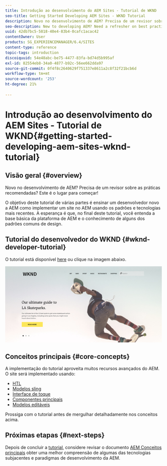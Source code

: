 ```yaml
---
title: Introdução ao desenvolvimento do AEM Sites - Tutorial de WKND
seo-title: Getting Started Developing AEM Sites - WKND Tutorial
description: Novo no desenvolvimento de AEM? Precisa de um revisor sobre as práticas recomendadas? Este é o lugar para começar! O objetivo deste tutorial de várias partes é ensinar um desenvolvedor novo a AEM como implementar um site no AEM usando os padrões e tecnologias mais recentes.
seo-description: New to developing AEM? Need a refresher on best practices? This is the place to start! The goal for this multi-part tutorial is to teach a developer who is new to AEM how to implement a website in AEM using the latest standards and technologies.
uuid: 42db7bc5-5818-40e4-83b4-0cafc1acac42
contentOwner: User
products: SG_EXPERIENCEMANAGER/6.4/SITES
content-type: reference
topic-tags: introduction
discoiquuid: 54e48abc-be75-4477-83fa-bd74d5b995af
exl-id: 82554eb8-34a0-4877-b92c-56ee662dda97
source-git-commit: 0f4f8c2640629f751337e8611a2c8f32f21bcb6d
workflow-type: tm+mt
source-wordcount: '253'
ht-degree: 21%

---
```


# Introdução ao desenvolvimento do AEM Sites - Tutorial de WKND{#getting-started-developing-aem-sites-wknd-tutorial}

## Visão geral {#overview}

Novo no desenvolvimento de AEM? Precisa de um revisor sobre as práticas recomendadas? Este é o lugar para começar!

O objetivo deste tutorial de várias partes é ensinar um desenvolvedor novo a AEM como implementar um site no AEM usando os padrões e tecnologias mais recentes. A esperança é que, no final deste tutorial, você entenda a base básica da plataforma de AEM e o conhecimento de alguns dos padrões comuns de design.

## Tutorial do desenvolvedor do WKND {#wknd-developer-tutorial}

O tutorial está disponível [here](https://experienceleague.adobe.com/docs/experience-manager-learn/getting-started-wknd-tutorial-develop/overview.html?lang=pt-BR) ou clique na imagem abaixo.

[![clicar imagem](assets/screen_shot_2018-11-23at152453.png)](https://experienceleague.adobe.com/docs/experience-manager-learn/getting-started-wknd-tutorial-develop/overview.html)

## Conceitos principais {#core-concepts}

A implementação do tutorial aproveita muitos recursos avançados do AEM. O site será implementado usando:

* [HTL](https://helpx.adobe.com/experience-manager/htl/user-guide.html)
* [Modelos sling](https://sling.apache.org/documentation/bundles/models.html)
* [Interface de toque](/help/sites-developing/touch-ui-concepts.md)
* [Componentes principais](https://experienceleague.adobe.com/docs/experience-manager-core-components/using/introduction.html?lang=pt-BR)
* [Modelos editáveis](/help/sites-developing/page-templates-editable.md)

Prossiga com o tutorial antes de mergulhar detalhadamente nos conceitos acima.

## Próximas etapas {#next-steps}

Depois de concluir a [tutorial](https://helpx.adobe.com/experience-manager/kt/sites/using/getting-started-wknd-tutorial-develop.html), considere revisar o documento [AEM Conceitos principais](/help/sites-developing/the-basics.md) obter uma melhor compreensão de algumas das tecnologias subjacentes e paradigmas de desenvolvimento da AEM.
